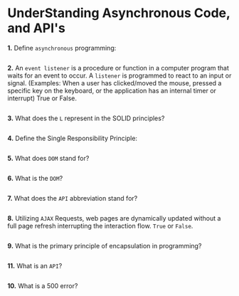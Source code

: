 # UnderStanding Asynchronous Code, and API's

**1.** Define `asynchronous` programming:
<!-- enter you answer in the space below -->
```

```
**2.** An `event listener` is a procedure or function in a computer program that waits for an event to occur. A `listener` is programmed to react to an input or signal. (Examples: When a user has clicked/moved the mouse, pressed a specific key on the keyboard, or the application has an internal timer or interrupt) True or False.
<!-- enter you answer in the space below -->
```

```
**3.** What does the `L` represent in the SOLID principles?
<!-- enter you answer in the space below -->
```

```
**4.** Define the Single Responsibility Principle:
<!-- enter you answer in the space below -->
```

```
**5.** What does `DOM` stand for?
<!-- enter you answer in the space below -->
```

```
**6.** What is the `DOM`?
<!-- enter you answer in the space below -->
```

```
**7.** What does the `API` abbreviation stand for?
<!-- enter you answer in the space below -->
```

```
**8.** Utilizing `AJAX` Requests, web pages are dynamically updated without a full page refresh interrupting the interaction flow. `True` or `False`.
<!-- enter you answer in the space below -->
```

```
**9.** What is the primary principle of encapsulation in programming?
<!-- enter you answer in the space below -->
```

```
**11.** What is an `API`?
<!-- enter you answer in the space below -->
```

```
**10.** What is a 500 error?
<!-- enter you answer in the space below -->
```

```